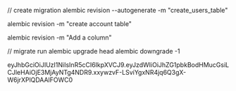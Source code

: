 // create migration
alembic revision --autogenerate -m "create_users_table"

alembic revision -m "create account table"

alembic revision -m "Add a column"

// migrate run
alembic upgrade head
alembic downgrade -1

eyJhbGciOiJIUzI1NiIsInR5cCI6IkpXVCJ9.eyJzdWIiOiJhZG1pbkBodHMucGsiLCJleHAiOjE3MjAyNTg4NDR9.xxywzvF-LSviYgxNR4jq6Q3gX-W6jrXPlQDAAlFOWC0